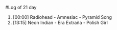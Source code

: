 #Log of 21 day

1. [00:00] Radiohead - Amnesiac - Pyramid Song
1. [13:15] Neon Indian - Era Extraña - Polish Girl
